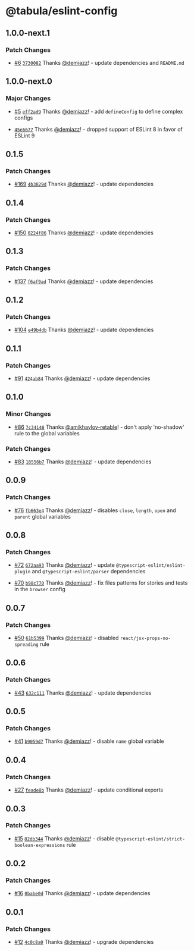 # @tabula/eslint-config

## 1.0.0-next.1

### Patch Changes

- [#6](https://github.com/ReTable/eslint-config/pull/6) [`3730082`](https://github.com/ReTable/eslint-config/commit/3730082305cf33c3f71b5cf2d3d929adf4f24f43) Thanks [@demiazz](https://github.com/demiazz)! - update dependencies and `README.md`

## 1.0.0-next.0

### Major Changes

- [#5](https://github.com/ReTable/eslint-config/pull/5) [`eff2ad9`](https://github.com/ReTable/eslint-config/commit/eff2ad91c40104916ac4917813e97231e336d0b8) Thanks [@demiazz](https://github.com/demiazz)! - add `defineConfig` to define complex configs

- [`45e6677`](https://github.com/ReTable/eslint-config/commit/45e6677fc50d61434ed2bc74f0af6717aeb6cc29) Thanks [@demiazz](https://github.com/demiazz)! - dropped support of ESLint 8 in favor of ESLint 9

## 0.1.5

### Patch Changes

- [#169](https://github.com/ReTable/ui-kit/pull/169) [`4b3829d`](https://github.com/ReTable/ui-kit/commit/4b3829db6a0a58fadd22175d3a5ed344a4802c17) Thanks [@demiazz](https://github.com/demiazz)! - update dependencies

## 0.1.4

### Patch Changes

- [#150](https://github.com/ReTable/ui-kit/pull/150) [`0224f86`](https://github.com/ReTable/ui-kit/commit/0224f864d22d2cb8dc4255fca3a8ab46d6305f67) Thanks [@demiazz](https://github.com/demiazz)! - update dependencies

## 0.1.3

### Patch Changes

- [#137](https://github.com/ReTable/ui-kit/pull/137) [`f6af9ad`](https://github.com/ReTable/ui-kit/commit/f6af9ad061907eea38349b4b7aa8ede6a1fa1fa0) Thanks [@demiazz](https://github.com/demiazz)! - update dependencies

## 0.1.2

### Patch Changes

- [#104](https://github.com/ReTable/ui-kit/pull/104) [`e49b4db`](https://github.com/ReTable/ui-kit/commit/e49b4db93d3ec201f0aead9a4a72e1e4fcc3f740) Thanks [@demiazz](https://github.com/demiazz)! - update dependencies

## 0.1.1

### Patch Changes

- [#91](https://github.com/ReTable/ui-kit/pull/91) [`424ab84`](https://github.com/ReTable/ui-kit/commit/424ab84dd1b0f8461ce13c2ed33fccd02b648cbd) Thanks [@demiazz](https://github.com/demiazz)! - update dependencies

## 0.1.0

### Minor Changes

- [#86](https://github.com/ReTable/ui-kit/pull/86) [`7c34148`](https://github.com/ReTable/ui-kit/commit/7c341483db147f9b87ac0733c440b6d2859aae8f) Thanks [@amikhaylov-retable](https://github.com/amikhaylov-retable)! - don't apply 'no-shadow' rule to the global variables

### Patch Changes

- [#83](https://github.com/ReTable/ui-kit/pull/83) [`18556b7`](https://github.com/ReTable/ui-kit/commit/18556b75a6283aeab1b5643b6b6743b6576840ae) Thanks [@demiazz](https://github.com/demiazz)! - update dependencies

## 0.0.9

### Patch Changes

- [#76](https://github.com/ReTable/ui-kit/pull/76) [`fb663e4`](https://github.com/ReTable/ui-kit/commit/fb663e4546fdb1a23df04bc02174c1b611ae33f9) Thanks [@demiazz](https://github.com/demiazz)! - disables `close`, `length`, `open` and `parent` global variables

## 0.0.8

### Patch Changes

- [#72](https://github.com/ReTable/ui-kit/pull/72) [`672aa93`](https://github.com/ReTable/ui-kit/commit/672aa938a71b10a16b44156754a0818caa9ca015) Thanks [@demiazz](https://github.com/demiazz)! - update `@typescript-eslint/eslint-plugin` and `@typescript-eslint/parser` dependencies

- [#70](https://github.com/ReTable/ui-kit/pull/70) [`b98c770`](https://github.com/ReTable/ui-kit/commit/b98c770ce08941aa5fd902199ac82fe1705d4dd9) Thanks [@demiazz](https://github.com/demiazz)! - fix files patterns for stories and tests in the `browser` config

## 0.0.7

### Patch Changes

- [#50](https://github.com/ReTable/ui-kit/pull/50) [`61b5399`](https://github.com/ReTable/ui-kit/commit/61b5399bc55fa146cf4fdda1e7273cfb26a1d187) Thanks [@demiazz](https://github.com/demiazz)! - disabled `react/jsx-props-no-spreading` rule

## 0.0.6

### Patch Changes

- [#43](https://github.com/ReTable/ui-kit/pull/43) [`632c111`](https://github.com/ReTable/ui-kit/commit/632c1119d617435e39639610ae8fb566c9cc1485) Thanks [@demiazz](https://github.com/demiazz)! - update dependencies

## 0.0.5

### Patch Changes

- [#41](https://github.com/ReTable/ui-kit/pull/41) [`b9059d7`](https://github.com/ReTable/ui-kit/commit/b9059d7c81830838517b2d6de5f949670ea436c0) Thanks [@demiazz](https://github.com/demiazz)! - disable `name` global variable

## 0.0.4

### Patch Changes

- [#27](https://github.com/ReTable/ui-kit/pull/27) [`feade8b`](https://github.com/ReTable/ui-kit/commit/feade8b2f8e51fc2cf5f7805526808f310d66e07) Thanks [@demiazz](https://github.com/demiazz)! - update conditional exports

## 0.0.3

### Patch Changes

- [#15](https://github.com/ReTable/ui-kit/pull/15) [`82db344`](https://github.com/ReTable/ui-kit/commit/82db34478868cc495baee9c9ab3ae4afef9e8a3a) Thanks [@demiazz](https://github.com/demiazz)! - disable `@typescript-eslint/strict-boolean-expressions` rule

## 0.0.2

### Patch Changes

- [#16](https://github.com/ReTable/ui-kit/pull/16) [`0babe0d`](https://github.com/ReTable/ui-kit/commit/0babe0ddce43e31ef2800bedcc6a6f5a156bc994) Thanks [@demiazz](https://github.com/demiazz)! - update dependencies

## 0.0.1

### Patch Changes

- [#12](https://github.com/ReTable/ui-kit/pull/12) [`4c0c8a0`](https://github.com/ReTable/ui-kit/commit/4c0c8a0709368205a162a7dfa3eeb3c62c473016) Thanks [@demiazz](https://github.com/demiazz)! - upgrade dependencies
